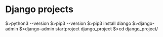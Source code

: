 # Django projects
$>python3 --version
$>pip3 --version
$>pip3 install diango
$>django-admin
$>django-admin startproject django_project
$>cd django_project/
